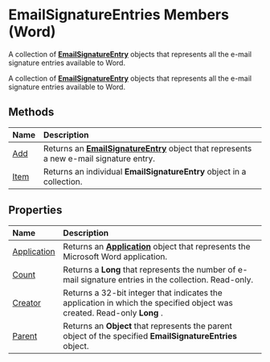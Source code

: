 
# EmailSignatureEntries Members (Word)
A collection of  **[EmailSignatureEntry](a8cf11de-7a46-c609-3cd7-508e9ef91e09.md)** objects that represents all the e-mail signature entries available to Word.

A collection of  **[EmailSignatureEntry](a8cf11de-7a46-c609-3cd7-508e9ef91e09.md)** objects that represents all the e-mail signature entries available to Word.


## Methods



|**Name**|**Description**|
|:-----|:-----|
|[Add](da8b1a9a-aa3f-4288-887f-50d646d75728.md)|Returns an  **[EmailSignatureEntry](a8cf11de-7a46-c609-3cd7-508e9ef91e09.md)** object that represents a new e-mail signature entry.|
|[Item](37e33741-a0bd-5f0f-46fc-5af4ef736687.md)|Returns an individual  **EmailSignatureEntry** object in a collection.|

## Properties



|**Name**|**Description**|
|:-----|:-----|
|[Application](76608d4b-770f-cb94-d80b-723df51431cc.md)|Returns an  **[Application](d1cf6f8f-4e88-bf01-93b4-90a83f79cb44.md)** object that represents the Microsoft Word application.|
|[Count](3da9db15-d8a9-19cb-fd31-7defbec30af9.md)|Returns a  **Long** that represents the number of e-mail signature entries in the collection. Read-only.|
|[Creator](cca4c109-d018-50bf-72d0-0d84b1436aad.md)|Returns a 32-bit integer that indicates the application in which the specified object was created. Read-only  **Long** .|
|[Parent](90688623-acb9-e108-21d4-b10a5103232e.md)|Returns an  **Object** that represents the parent object of the specified **EmailSignatureEntries** object.|
